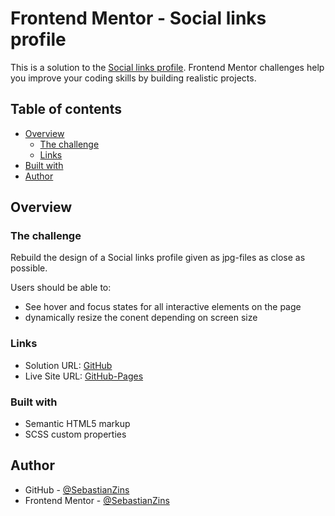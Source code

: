 # Frontend Mentor - Social links profile

This is a solution to the [Social links profile](https://www.frontendmentor.io/challenges/blog-preview-card-ckPaj01IcS). Frontend Mentor challenges help you improve your coding skills by building realistic projects.

## Table of contents

-   [Overview](#overview)
    -   [The challenge](#the-challenge)
    -   [Links](#links)
-   [Built with](#built-with)
-   [Author](#author)

## Overview

### The challenge

Rebuild the design of a Social links profile given as jpg-files as close as possible.

Users should be able to:

-   See hover and focus states for all interactive elements on the page
-   dynamically resize the conent depending on screen size

### Links

-   Solution URL: [GitHub](https://github.com/SebastianZins/Frontend-Mentor_Social-links-profile)
-   Live Site URL: [GitHub-Pages](https://sebastianzins.github.io/Frontend-Mentor_Social-links-profile/)

### Built with

-   Semantic HTML5 markup
-   SCSS custom properties

## Author

-   GitHub - [@SebastianZins](https://github.com/SebastianZins)
-   Frontend Mentor - [@SebastianZins](https://www.frontendmentor.io/profile/SebastianZins)
